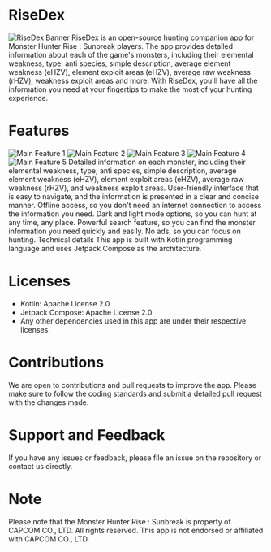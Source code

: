 # RiseDex
![RiseDex Banner](https://github.com/Syizuril/RiseDex/blob/main/banner/Banner%20FHD.JPG)
RiseDex is an open-source hunting companion app for Monster Hunter Rise : Sunbreak players. The app provides detailed information about each of the game's monsters, including their elemental weakness, type, anti species, simple description, average element weakness (eHZV), element exploit areas (eHZV), average raw weakness (rHZV), weakness exploit areas and more. With RiseDex, you'll have all the information you need at your fingertips to make the most of your hunting experience.

# Features
![Main Feature 1](https://raw.githubusercontent.com/Syizuril/RiseDex/main/banner/Slide1.PNG)
![Main Feature 2](https://raw.githubusercontent.com/Syizuril/RiseDex/main/banner/Slide2.PNG)
![Main Feature 3](https://raw.githubusercontent.com/Syizuril/RiseDex/main/banner/Slide3.PNG)
![Main Feature 4](https://raw.githubusercontent.com/Syizuril/RiseDex/main/banner/Slide4.PNG)
![Main Feature 5](https://raw.githubusercontent.com/Syizuril/RiseDex/main/banner/Slide5.PNG)
Detailed information on each monster, including their elemental weakness, type, anti species, simple description, average element weakness (eHZV), element exploit areas (eHZV), average raw weakness (rHZV), and weakness exploit areas.
User-friendly interface that is easy to navigate, and the information is presented in a clear and concise manner.
Offline access, so you don't need an internet connection to access the information you need.
Dark and light mode options, so you can hunt at any time, any place.
Powerful search feature, so you can find the monster information you need quickly and easily.
No ads, so you can focus on hunting.
Technical details
This app is built with Kotlin programming language and uses Jetpack Compose as the architecture.

# Licenses
- Kotlin: Apache License 2.0
- Jetpack Compose: Apache License 2.0
- Any other dependencies used in this app are under their respective licenses.

# Contributions
We are open to contributions and pull requests to improve the app. Please make sure to follow the coding standards and submit a detailed pull request with the changes made.

# Support and Feedback
If you have any issues or feedback, please file an issue on the repository or contact us directly.

# Note
Please note that the Monster Hunter Rise : Sunbreak is property of CAPCOM CO., LTD. All rights reserved. This app is not endorsed or affiliated with CAPCOM CO., LTD.
